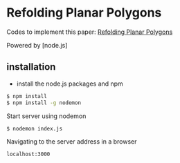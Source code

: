 # Refolding Planar Polygons

Codes to implement this paper: [Refolding Planar Polygons](http://graphics.berkeley.edu/papers/Iben-RPP-2006-06/)

Powered by [node.js]

## installation

* install the node.js packages and npm
```sh
$ npm install
$ npm install -g nodemon
```

Start server using nodemon
```sh
$ nodemon index.js
```

Navigating to the server address in a browser
```sh
localhost:3000
````
